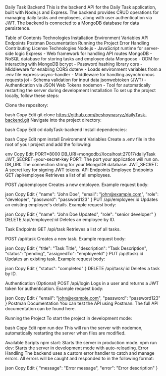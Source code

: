 Daily Task Backend
This is the backend API for the Daily Task application, built with Node.js and Express. The backend provides CRUD operations for managing daily tasks and employees, along with user authentication via JWT. The backend is connected to a MongoDB database for data persistence.

Table of Contents
Technologies
Installation
Environment Variables
API Endpoints
Postman Documentation
Running the Project
Error Handling
Contributing
License
Technologies
Node.js - JavaScript runtime for server-side logic
Express - Web framework for handling API routes
MongoDB - NoSQL database for storing tasks and employee data
Mongoose - ODM for interacting with MongoDB
bcrypt - Password hashing library
cors - Middleware for enabling CORS
dotenv - Loads environment variables from a .env file
express-async-handler - Middleware for handling asynchronous requests
joi - Schema validation for input data
jsonwebtoken (JWT) - Authentication via JSON Web Tokens
nodemon - Tool for automatically restarting the server during development
Installation
To set up the project locally, follow these steps:

Clone the repository:

bash
Copy
Edit
git clone https://github.com/beshoynasryz/dailyTask-backend.git
Navigate into the project directory:

bash
Copy
Edit
cd dailyTask-backend
Install dependencies:

bash
Copy
Edit
npm install
Environment Variables
Create a .env file in the root of your project and add the following:

env
Copy
Edit
PORT=8000
DB_URI=mongodb://localhost:27017/dailyTask
JWT_SECRET=your-secret-key
PORT: The port your application will run on.
DB_URI: The connection string for your MongoDB database.
JWT_SECRET: A secret key for signing JWT tokens.
API Endpoints
Employee Endpoints
GET /api/employee
Retrieves a list of all employees.

POST /api/employee
Creates a new employee.
Example request body:

json
Copy
Edit
{
  "name": "John Doe",
  "email": "john@example.com",
  "role": "developer",
  "password": "password123"
}
PUT /api/employee/:id
Updates an existing employee's details.
Example request body:

json
Copy
Edit
{
  "name": "John Doe Updated",
  "role": "senior developer"
}
DELETE /api/employee/:id
Deletes an employee by ID.

Task Endpoints
GET /api/task
Retrieves a list of all tasks.

POST /api/task
Creates a new task.
Example request body:

json
Copy
Edit
{
  "title": "Task Title",
  "description": "Task Description",
  "status": "pending",
  "assignedTo": "employeeId"
}
PUT /api/task/:id
Updates an existing task.
Example request body:

json
Copy
Edit
{
  "status": "completed"
}
DELETE /api/task/:id
Deletes a task by ID.

Authentication (Optional)
POST /api/login
Logs in a user and returns a JWT token for authentication.
Example request body:

json
Copy
Edit
{
  "email": "john@example.com",
  "password": "password123"
}
Postman Documentation
You can test the API using Postman. The full API documentation can be found here.

Running the Project
To start the project in development mode:

bash
Copy
Edit
npm run dev
This will run the server with nodemon, automatically restarting the server when files are modified.

Available Scripts
npm start: Starts the server in production mode.
npm run dev: Starts the server in development mode with auto-reloading.
Error Handling
The backend uses a custom error handler to catch and manage errors. All errors will be caught and responded to in the following format:

json
Copy
Edit
{
  "message": "Error message",
  "error": "Error description"
}